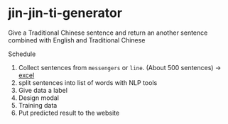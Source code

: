 # jin-jin-ti-generator
Give a Traditional Chinese sentence and return an another sentence combined with English and Traditional Chinese

Schedule

1. Collect sentences from `messengers` or `line`. (About 500 sentences) -> [excel](https://docs.google.com/spreadsheets/d/12HLFguNa2jFWDOFP5_UzaAjZ9u5NhPJhUQGr8193WIs/edit?usp=sharing)
2. split sentences into list of words with NLP tools
3. Give data a label
4. Design modal
5. Training data
6. Put predicted result to the website







